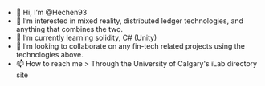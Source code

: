 - 👋 Hi, I’m @Hechen93
- 👀 I’m interested in mixed reality, distributed ledger technologies, and anything that combines the two.
- 🌱 I’m currently learning solidity, C# (Unity)
- 💞️ I’m looking to collaborate on any fin-tech related projects using the technologies above.
- 📫 How to reach me > Through the University of Calgary's iLab directory site

<!---
Hechen93/Hechen93 is a ✨ special ✨ repository because its `README.md` (this file) appears on your GitHub profile.
You can click the Preview link to take a look at your changes.
--->
